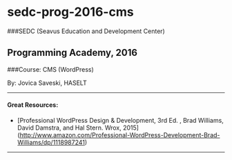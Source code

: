 # sedc-prog-2016-cms

###SEDC (Seavus Education and Development Center)

Programming Academy, 2016
--------------
###Course: CMS (WordPress)

By: Jovica Saveski, HASELT

--------------
#### Great Resources:

- [Professional WordPress Design & Development, 3rd Ed. , Brad Williams, David Damstra, and Hal Stern. Wrox, 2015] (http://www.amazon.com/Professional-WordPress-Development-Brad-Williams/dp/1118987241)

--------------
